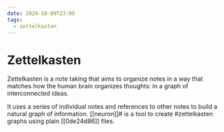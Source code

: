 ```yaml
---
date: 2020-10-09T23:05
tags:
  - zettelkasten
---
```


# Zettelkasten

Zettelkasten is a note taking that aims to organize notes in a way
that matches how the human brain organizes thoughts: in a graph of
interconnected ideas.

It uses a series of individual notes and references to other notes to build a
natural graph of information. [[neuron]]# is a tool to create #zettelkasten graphs
using plain [[0de24d86]] files.
